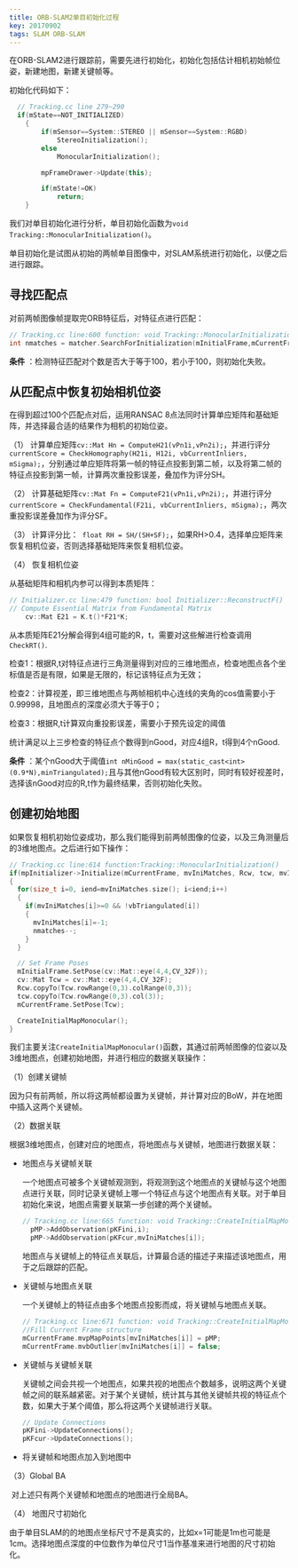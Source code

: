 ```yaml
---
title: ORB-SLAM2单目初始化过程
key: 20170902
tags: SLAM ORB-SLAM
---
```

在ORB-SLAM2进行跟踪前，需要先进行初始化，初始化包括估计相机初始帧位姿，新建地图，新建关键帧等。
<!--more-->
初始化代码如下：

```c++
  // Tracking.cc line 279~290
  if(mState==NOT_INITIALIZED)
    {
        if(mSensor==System::STEREO || mSensor==System::RGBD)
            StereoInitialization();
        else
            MonocularInitialization();

        mpFrameDrawer->Update(this);

        if(mState!=OK)
            return;
    }
```

我们对单目初始化进行分析，单目初始化函数为`void Tracking::MonocularInitialization()`。

单目初始化是试图从初始的两帧单目图像中，对SLAM系统进行初始化，以便之后进行跟踪。

## 寻找匹配点

对前两帧图像帧提取完ORB特征后，对特征点进行匹配：

```c++
// Tracking.cc line:600 function: void Tracking::MonocularInitialization()
int nmatches = matcher.SearchForInitialization(mInitialFrame,mCurrentFrame,mvbPrevMatched,mvIniMatches,100);
```

**条件** ：检测特征匹配对个数是否大于等于100，若小于100，则初始化失败。

## 从匹配点中恢复初始相机位姿

在得到超过100个匹配点对后，运用RANSAC 8点法同时计算单应矩阵和基础矩阵，并选择最合适的结果作为相机的初始位姿。

（1） 计算单应矩阵`cv::Mat Hn = ComputeH21(vPn1i,vPn2i);`，并进行评分`currentScore = CheckHomography(H21i, H12i, vbCurrentInliers, mSigma);`，分别通过单应矩阵将第一帧的特征点投影到第二帧，以及将第二帧的特征点投影到第一帧，计算两次重投影误差，叠加作为评分SH。

（2） 计算基础矩阵`cv::Mat Fn = ComputeF21(vPn1i,vPn2i);`，并进行评分`currentScore = CheckFundamental(F21i, vbCurrentInliers, mSigma);`，两次重投影误差叠加作为评分SF。

（3） 计算评分比：` float RH = SH/(SH+SF);`，如果RH>0.4，选择单应矩阵来恢复相机位姿，否则选择基础矩阵来恢复相机位姿。

（4） 恢复相机位姿

从基础矩阵和相机内参可以得到本质矩阵：

```c++
// Initializer.cc line:479 function: bool Initializer::ReconstructF()    
// Compute Essential Matrix from Fundamental Matrix
    cv::Mat E21 = K.t()*F21*K;
```

从本质矩阵E21分解会得到4组可能的R，t，需要对这些解进行检查调用`CheckRT()`.

检查1：根据R,t对特征点进行三角测量得到对应的三维地图点，检查地图点各个坐标值是否是有限，如果是无限的，标记该特征点为无效；

检查2：计算视差，即三维地图点与两帧相机中心连线的夹角的cos值需要小于0.99998，且地图点的深度必须大于等于0；

检查3：根据R,t计算双向重投影误差，需要小于预先设定的阈值

统计满足以上三步检查的特征点个数得到nGood，对应4组R，t得到4个nGood.

**条件** ：某个nGood大于阈值`int nMinGood = max(static_cast<int>(0.9*N),minTriangulated);`且与其他nGood有较大区别时，同时有较好视差时，选择该nGood对应的R,t作为最终结果，否则初始化失败。

## 创建初始地图

如果恢复相机初始位姿成功，那么我们能得到前两帧图像的位姿，以及三角测量后的3维地图点。之后进行如下操作：

```c++
// Tracking.cc line:614 function:Tracking::MonocularInitialization()   
if(mpInitializer->Initialize(mCurrentFrame, mvIniMatches, Rcw, tcw, mvIniP3D, vbTriangulated))
{
  for(size_t i=0, iend=mvIniMatches.size(); i<iend;i++)
  {
    if(mvIniMatches[i]>=0 && !vbTriangulated[i])
    {
      mvIniMatches[i]=-1;
      nmatches--;
    }
  }

  // Set Frame Poses
  mInitialFrame.SetPose(cv::Mat::eye(4,4,CV_32F));
  cv::Mat Tcw = cv::Mat::eye(4,4,CV_32F);
  Rcw.copyTo(Tcw.rowRange(0,3).colRange(0,3));
  tcw.copyTo(Tcw.rowRange(0,3).col(3));
  mCurrentFrame.SetPose(Tcw);

  CreateInitialMapMonocular();
}
```

我们主要关注`CreateInitialMapMonocular()`函数，其通过前两帧图像的位姿以及3维地图点，创建初始地图，并进行相应的数据关联操作：

（1）创建关键帧

因为只有前两帧，所以将这两帧都设置为关键帧，并计算对应的BoW，并在地图中插入这两个关键帧。

（2）数据关联

根据3维地图点，创建对应的地图点，将地图点与关键帧，地图进行数据关联：

- 地图点与关键帧关联

  一个地图点可被多个关键帧观测到，将观测到这个地图点的关键帧与这个地图点进行关联，同时记录关键帧上哪一个特征点与这个地图点有关联。对于单目初始化来说，地图点需要关联第一步创建的两个关键帧。

  ```c++
  // Tracking.cc line:665 function: void Tracking::CreateInitialMapMonocular() 
    pMP->AddObservation(pKFini,i);
    pMP->AddObservation(pKFcur,mvIniMatches[i]);
  ```

  ​地图点与关键帧上的特征点关联后，计算最合适的描述子来描述该地图点，用于之后跟踪的匹配。

- 关键帧与地图点关联

  一个关键帧上的特征点由多个地图点投影而成，将关键帧与地图点关联。

  ```c++
  // Tracking.cc line:671 function: void Tracking::CreateInitialMapMonocular() 
  //Fill Current Frame structure
  mCurrentFrame.mvpMapPoints[mvIniMatches[i]] = pMP;
  mCurrentFrame.mvbOutlier[mvIniMatches[i]] = false;
  ```

- 关键帧与关键帧关联

  关键帧之间会共视一个地图点，如果共视的地图点个数越多，说明这两个关键帧之间的联系越紧密。对于某个关键帧，统计其与其他关键帧共视的特征点个数，如果大于某个阈值，那么将这两个关键帧进行关联。

  ```c++
  // Update Connections
  pKFini->UpdateConnections();
  pKFcur->UpdateConnections();
  ```

- 将关键帧和地图点加入到地图中

（3）Global BA

​	对上述只有两个关键帧和地图点的地图进行全局BA。

（4） 地图尺寸初始化

​	由于单目SLAM的的地图点坐标尺寸不是真实的，比如x=1可能是1m也可能是1cm。选择地图点深度的中位数作为单位尺寸1当作基准来进行地图的尺寸初始化。












